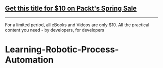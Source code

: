 ## [Get this title for $10 on Packt's Spring Sale](https://www.packt.com/B08905?utm_source=github&utm_medium=packt-github-repo&utm_campaign=spring_10_dollar_2022)
-----
For a limited period, all eBooks and Videos are only $10. All the practical content you need \- by developers, for developers

# Learning-Robotic-Process-Automation